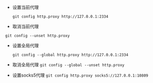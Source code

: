 - 设置当前代理

  `git config http.proxy http://127.0.0.1:2334`

-  取消当前代理

  `git config --unset http.proxy`

- 设置全局代理

  `git config --global http.proxy http://127.0.0.1:2334`

- 取消全局代理
  `git config --global --unset http.proxy`

- 设置socks5代理
  `git config http.proxy socks5://127.0.0.1:10809`

